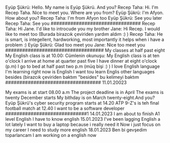 Eyüp Şükrü: Hello. My name is Eyüp Şükrü. And you?
Recep Taha: Hi. I'm Recep Taha. Nice to meet you. Where are you from?
Eyüp Şükrü: I'm Afyon. How about you?
Recep Taha: I'm from Afyon too
Eyüp Şükrü: See you later
Recep Taha: See you 
################################
Recep Taha: Hi Jane. I'd like to introcude you my brother 
Jane: Hi Recep. I would like to meet too (Burada birazcık çeviriden yardım aldım :)  )
Recep Taha: He is smart, is integellent, hardworking, most importantly it helps when i have a problem :)
Eyüp Şükrü: Glad too meet you
Jane: Nice too meet you
###################################
My classes at half past eight 
My  English class is at 10.00: Cümlenin okunuşu: My English class is at ten o'clock
I arrive at home at quarter past five
I have  dinner at eight o'clock (p.m)
I go to bed at half past two p.m  (müq bişi :)  )
I love English language 
I'm learning right now is English
I  want tou learn Englis other languages besides (birazcık çeviriden baktım "besides" bu kelimeyi baktım
##################################
11.01.20023

My exams is at start  08.00 a.m
The project deadline is in April
The exams is twenty December starts
My bithday is on March twenty-eight.And you?
Eyüp Şükrü's cyber security program starts at 14.20
ATP 9-Z's is teh final football match at 12.40 
I want to be a software developer
#############################1
14.01.2023
I am about to finish A1 level English
I have to know english
15.01.2023
I've been lagging English a lot lately
I want to buy a laptop because i really need it
Now i just focus on my career
I need to study more english
18.01.2023
Ben bi gevşedim toparlancam 
I am working on a english now















